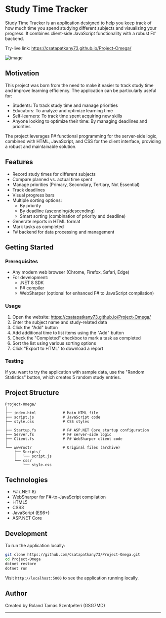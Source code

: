 # Study Time Tracker

Study Time Tracker is an application designed to help you keep track of how much time you spend studying different subjects and visualizing your progress. It combines client-side JavaScript functionality with a robust F# backend.

Try-live link: https://csatapatkany73.github.io/Project-Omega/

![image](https://github.com/user-attachments/assets/57502750-4c14-4e0b-b6a4-e319afc7ceaf)


## Motivation

This project was born from the need to make it easier to track study time and improve learning efficiency. The application can be particularly useful for:

- Students: To track study time and manage priorities
- Educators: To analyze and optimize learning time
- Self-learners: To track time spent acquiring new skills
- Anyone looking to optimize their time: By managing deadlines and priorities

The project leverages F# functional programming for the server-side logic, combined with HTML, JavaScript, and CSS for the client interface, providing a robust and maintainable solution.

## Features

- Record study times for different subjects
- Compare planned vs. actual time spent
- Manage priorities (Primary, Secondary, Tertiary, Not Essential)
- Track deadlines
- Visual progress bars
- Multiple sorting options:
  - By priority
  - By deadline (ascending/descending)
  - Smart sorting (combination of priority and deadline)
- Generate reports in HTML format
- Mark tasks as completed
- F# backend for data processing and management

## Getting Started

### Prerequisites

- Any modern web browser (Chrome, Firefox, Safari, Edge)
- For development:
  - .NET 8 SDK
  - F# compiler
  - WebSharper (optional for enhanced F# to JavaScript compilation)

### Usage

1. Open the website: https://csatapatkany73.github.io/Project-Omega/
2. Enter the subject name and study-related data
3. Click the "Add" button
4. Add additional time to list items using the "Add" button
5. Check the "Completed" checkbox to mark a task as completed
6. Sort the list using various sorting options
7. Click "Export to HTML" to download a report

### Testing

If you want to try the application with sample data, use the "Random Statistics" button, which creates 5 random study entries.

## Project Structure

```
Project-Omega/
│
├── index.html            # Main HTML file
├── script.js             # JavaScript code
├── style.css             # CSS styles
│
├── Startup.fs            # F# ASP.NET Core startup configuration
├── Server.fs             # F# server-side logic
├── Client.fs             # F# WebSharper client code
│
└── wwwroot/              # Original files (archive)
    ├── Scripts/
    │   └── script.js
    └── css/
        └── style.css
```

## Technologies

- F# (.NET 8)
- WebSharper for F#-to-JavaScript compilation
- HTML5
- CSS3
- JavaScript (ES6+)
- ASP.NET Core

## Development

To run the application locally:

```bash
git clone https://github.com/Csatapatkany73/Project-Omega.git
cd Project-Omega
dotnet restore
dotnet run
```

Visit `http://localhost:5000` to see the application running locally.

## Author

Created by Roland Tamás Szentpéteri (GSG7MD)

---
